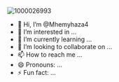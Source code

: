 ![1000026993](https://github.com/user-attachments/assets/9ccc3a4d-2994-44c4-bfaa-2dce8532bae7)
- 👋 Hi, I’m @Mhemyhaza4
- 👀 I’m interested in ...
- 🌱 I’m currently learning ...
- 💞️ I’m looking to collaborate on ...
- 📫 How to reach me ...
- 😄 Pronouns: ...
- ⚡ Fun fact: ...

<!---
Mhemyhaza4/Mhemyhaza4 is a ✨ special ✨ repository because its `README.md` (this file) appears on your GitHub profile.
You can click the Preview link to take a look at your changes.
--->

